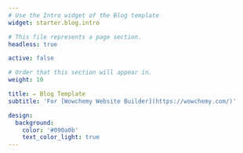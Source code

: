 ```yaml
---
# Use the Intro widget of the Blog template
widget: starter.blog.intro

# This file represents a page section.
headless: true

active: false

# Order that this section will appear in.
weight: 10

title: ✏️ Blog Template
subtitle: 'For [Wowchemy Website Builder](https://wowchemy.com/)'

design:
  background:
    color: '#090a0b'
    text_color_light: true
---
```

